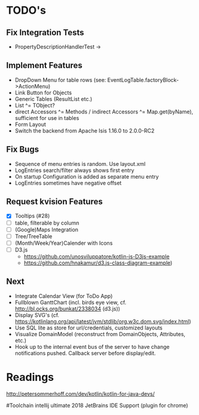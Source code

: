 # TODO's
## Fix Integration Tests
* PropertyDescriptionHandlerTest ->
## Implement Features
* DropDown Menu for table rows (see: EventLogTable.factoryBlock->ActionMenu)
* Link Button for Objects
* Generic Tables (ResultList etc.)
* List<Member> ^= TObject?
* direct Accessors ^= Methods  / indirect Accessors ^= Map.get(byName), sufficient for use in tables 
* Form Layout
* Switch the backend from Apache Isis 1.16.0 to 2.0.0-RC2

## Fix Bugs   
* Sequence of menu entries is random. Use layout.xml
* LogEntries search/filter always shows first entry 
* On startup Configuration is added as separate menu entry
* LogEntries sometimes have negative offset

## Request kvision Features
-[x] Tooltips (#28)
-[ ] table, filterable by column
-[ ] (Google)Maps Integration
-[ ] Tree/TreeTable
-[ ] (Month/Week/Year)Calender with Icons
-[ ] D3.js 
    * https://github.com/unosviluppatore/kotlin-js-D3js-example
    * https://github.com/hnakamur/d3.js-class-diagram-example)

## Next 
* Integrate Calendar View (for ToDo App)
* Fullblown GanttChart (incl. birds eye view, cf. http://bl.ocks.org/bunkat/2338034 (d3.js))
* Display SVG's (cf. https://kotlinlang.org/api/latest/jvm/stdlib/org.w3c.dom.svg/index.html)
* Use SQL lite as store for url/credentials, customized layouts
* Visualize DomainModel (reconstruct from DomainObjects, Attributes, etc.)
* Hook up to the internal event bus of the server to have change notifications pushed. 
Callback server before display/edit. 

# Readings
http://petersommerhoff.com/dev/kotlin/kotlin-for-java-devs/

#Toolchain
intellij ultimate 2018
JetBrains IDE Support (plugin for chrome)
